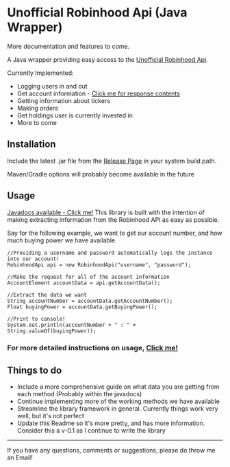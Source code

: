 

# Unofficial Robinhood Api (Java Wrapper)

More documentation and features to come. 

A Java wrapper providing easy access to the [Unofficial Robinhood Api](https://github.com/sanko/Robinhood).

Currently Implemented:

* Logging users in and out
* Get account information - [Click me for response contents](https://github.com/sanko/Robinhood/blob/master/Account.md#gather-list-of-accounts)
* Getting information about tickers
* Making orders
* Get holdings user is currently invested in
* More to come


## Installation

Include the latest .jar file from the [Release Page](https://github.com/ConradWeiser/Unofficial-Robinhood-Api/releases) in your system build path.

Maven/Gradle options will probably become available in the future


## Usage

[Javadocs available - Click me!](https://conradweiser.github.io/Unofficial-Robinhood-Api/)
This library is built with the intention of making extracting information from the Robinhood API as easy as possible. 

Say for the following example, we want to get our account number, and how much buying power we have available

```
//Providing a username and password automatically logs the instance into our account!
RobinhoodApi api = new RobinhoodApi("username", "password");
    
//Make the request for all of the account information
AccountElement accountData = api.getAccountData();
    
//Extract the data we want
String accountNumber = accountData.getAccountNumber();
Float buyingPower = accountData.getBuyingPower();
    
//Print to console!
System.out.println(accountNumber + " : " + String.valueOf(buyingPower));
```

### For more detailed instructions on usage, [Click me!](https://github.com/ConradWeiser/Unofficial-Robinhood-Api/blob/master/Usage.md)

## Things to do

* Include a more comprehensive guide on what data you are getting from each method (Probably within the javadocs)
* Continue implementing more of the working methods we have available
* Streamline the library framework in general. Currently things work very well, but it's not perfect
* Update this Readme so it's more pretty, and has more information. Consider this a v-0.1 as I continue to write the library

____

If you have any questions, comments or suggestions, please do throw me an Email! 
    
    
